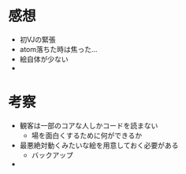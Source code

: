 # 感想
- 初VJの緊張
- atom落ちた時は焦った...
- 絵自体が少ない
-

# 考察
- 観客は一部のコアな人しかコードを読まない
  - 場を面白くするために何ができるか
- 最悪絶対動くみたいな絵を用意しておく必要がある
  - バックアップ
-
